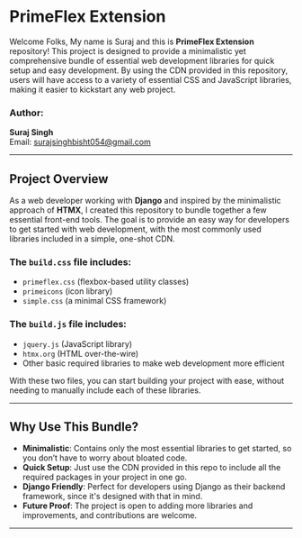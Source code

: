 # PrimeFlex Extension

Welcome Folks, My name is Suraj and this is **PrimeFlex Extension** repository! 
This project is designed to provide a minimalistic yet comprehensive bundle of essential web development libraries for quick setup and easy development. 
By using the CDN provided in this repository, users will have access to a variety of essential CSS and JavaScript libraries, making it easier to kickstart any web project.

### Author: 
**Suraj Singh**  
Email: [surajsinghbisht054@gmail.com](mailto:surajsinghbisht054@gmail.com)

---

## Project Overview

As a web developer working with **Django** and inspired by the minimalistic approach of **HTMX**, I created this repository to bundle together a few essential front-end tools. 
The goal is to provide an easy way for developers to get started with web development, with the most commonly used libraries included in a simple, one-shot CDN.

### The `build.css` file includes:
- `primeflex.css` (flexbox-based utility classes)
- `primeicons` (icon library)
- `simple.css` (a minimal CSS framework)

### The `build.js` file includes:
- `jquery.js` (JavaScript library)
- `htmx.org` (HTML over-the-wire)
- Other basic required libraries to make web development more efficient

With these two files, you can start building your project with ease, without needing to manually include each of these libraries.

---

## Why Use This Bundle?

- **Minimalistic**: Contains only the most essential libraries to get started, so you don’t have to worry about bloated code.
- **Quick Setup**: Just use the CDN provided in this repo to include all the required packages in your project in one go.
- **Django Friendly**: Perfect for developers using Django as their backend framework, since it's designed with that in mind.
- **Future Proof**: The project is open to adding more libraries and improvements, and contributions are welcome.

---

